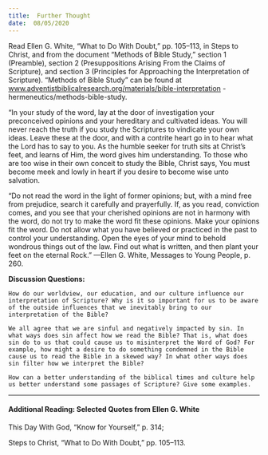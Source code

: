 ```yaml
---
title:  Further Thought
date:  08/05/2020
---
```


Read Ellen G. White, “What to Do With Doubt,” pp. 105–113, in Steps to Christ, and from the document “Methods of Bible Study,” section 1 (Preamble), section 2 (Presuppositions Arising From the Claims of Scripture), and section 3 (Principles for Approaching the Interpretation of Scripture). “Methods of Bible Study” can be found at www.adventistbiblicalresearch.org/materials/bible-interpretation -hermeneutics/methods-bible-study.

“In your study of the word, lay at the door of investigation your preconceived opinions and your hereditary and cultivated ideas. You will never reach the truth if you study the Scriptures to vindicate your own ideas. Leave these at the door, and with a contrite heart go in to hear what the Lord has to say to you. As the humble seeker for truth sits at Christ’s feet, and learns of Him, the word gives him understanding. To those who are too wise in their own conceit to study the Bible, Christ says, You must become meek and lowly in heart if you desire to become wise unto salvation.

“Do not read the word in the light of former opinions; but, with a mind free from prejudice, search it carefully and prayerfully. If, as you read, conviction comes, and you see that your cherished opinions are not in harmony with the word, do not try to make the word fit these opinions. Make your opinions fit the word. Do not allow what you have believed or practiced in the past to control your understanding. Open the eyes of your mind to behold wondrous things out of the law. Find out what is written, and then plant your feet on the eternal Rock.” —Ellen G. White, Messages to Young People, p. 260.

**Discussion Questions:**

`How do our worldview, our education, and our culture influence our interpretation of Scripture? Why is it so important for us to be aware of the outside influences that we inevitably bring to our interpretation of the Bible?`

`We all agree that we are sinful and negatively impacted by sin. In what ways does sin affect how we read the Bible? That is, what does sin do to us that could cause us to misinterpret the Word of God? For example, how might a desire to do something condemned in the Bible cause us to read the Bible in a skewed way? In what other ways does sin filter how we interpret the Bible?`

`How can a better understanding of the biblical times and culture help us better understand some passages of Scripture? Give some examples.`

---

#### Additional Reading: Selected Quotes from Ellen G. White

This Day With God, “Know for Yourself,” p. 314;

Steps to Christ, “What to Do With Doubt,” pp. 105–113.